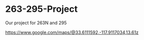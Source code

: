 # 263-295-Project
Our project for 263N and 295

https://www.google.com/maps/@33.6111592,-117.9117034,13.61z
